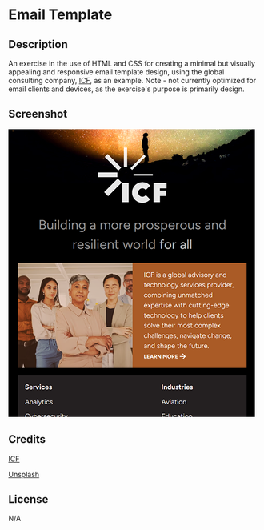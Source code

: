 # Email Template

## Description

An exercise in the use of HTML and CSS for creating a minimal but visually appealing and responsive email template design, using the global consulting company, [ICF](https://www.ICF.com), as an example. Note - not currently optimized for email clients and devices, as the exercise's purpose is primarily design.

## Screenshot

![Application Screenshot](images/readme-screenshot.png)

## Credits

[ICF](https://www.ICF.com)

[Unsplash](https://unsplash.com/)

## License

N/A
